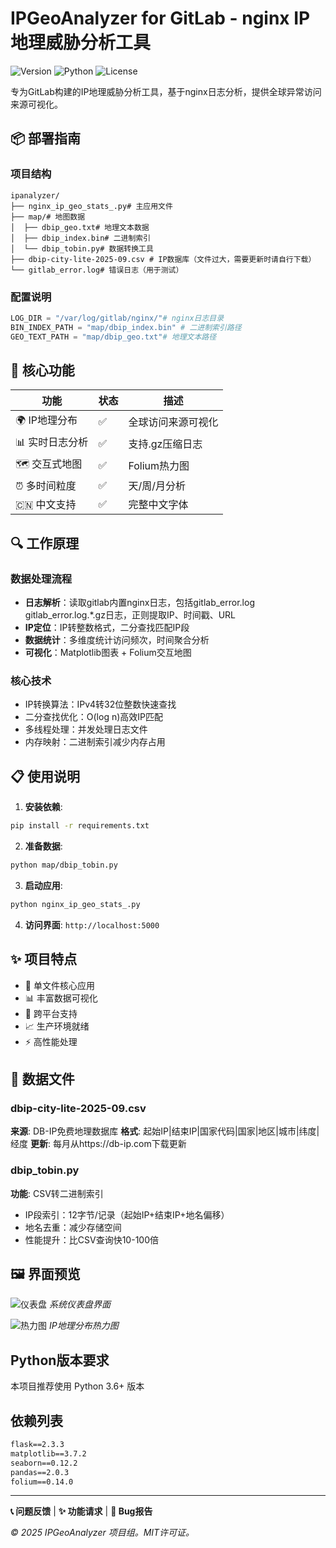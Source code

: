 # IPGeoAnalyzer for GitLab - nginx IP地理威胁分析工具

![Version](https://img.shields.io/badge/Version-1.0.0-blue)
![Python](https://img.shields.io/badge/Python-3.6%2B-green)
![License](https://img.shields.io/badge/License-MIT-orange)

专为GitLab构建的IP地理威胁分析工具，基于nginx日志分析，提供全球异常访问来源可视化。

## 📦 部署指南

### 项目结构
```
ipanalyzer/
├── nginx_ip_geo_stats_.py# 主应用文件
├── map/# 地图数据
│  ├── dbip_geo.txt# 地理文本数据
│  ├── dbip_index.bin# 二进制索引
│  └── dbip_tobin.py# 数据转换工具
├── dbip-city-lite-2025-09.csv # IP数据库（文件过大，需要更新时请自行下载）
└── gitlab_error.log# 错误日志（用于测试）
```

### 配置说明
```python
LOG_DIR = "/var/log/gitlab/nginx/"# nginx日志目录
BIN_INDEX_PATH = "map/dbip_index.bin" # 二进制索引路径
GEO_TEXT_PATH = "map/dbip_geo.txt"# 地理文本路径
```

## 🚀 核心功能

| 功能 | 状态 | 描述 |
|------|------|------|
| 🌍 IP地理分布 | ✅ | 全球访问来源可视化 |
| 📊 实时日志分析 | ✅ | 支持.gz压缩日志 |
| 🗺️ 交互式地图 | ✅ | Folium热力图 |
| ⏰ 多时间粒度 | ✅ | 天/周/月分析 |
| 🇨🇳 中文支持 | ✅ | 完整中文字体 |

## 🔍 工作原理

### 数据处理流程
- **日志解析**：读取gitlab内置nginx日志，包括gitlab_error.log gitlab_error.log.*.gz日志，正则提取IP、时间戳、URL
- **IP定位**：IP转整数格式，二分查找匹配IP段
- **数据统计**：多维度统计访问频次，时间聚合分析
- **可视化**：Matplotlib图表 + Folium交互地图

### 核心技术
- IP转换算法：IPv4转32位整数快速查找
- 二分查找优化：O(log n)高效IP匹配
- 多线程处理：并发处理日志文件
- 内存映射：二进制索引减少内存占用

## 📋 使用说明

1. **安装依赖**:
```bash
pip install -r requirements.txt
```

2. **准备数据**:
```bash
python map/dbip_tobin.py
```

3. **启动应用**:
```bash
python nginx_ip_geo_stats_.py
```

4. **访问界面**: `http://localhost:5000`

## ✨ 项目特点

- 🚀 单文件核心应用
- 📊 丰富数据可视化
- 🔧 跨平台支持
- 📈 生产环境就绪
- ⚡ 高性能处理

## 📁 数据文件

### dbip-city-lite-2025-09.csv
**来源**: DB-IP免费地理数据库
**格式**: 起始IP|结束IP|国家代码|国家|地区|城市|纬度|经度
**更新**: 每月从https://db-ip.com下载更新

### dbip_tobin.py
**功能**: CSV转二进制索引
- IP段索引：12字节/记录（起始IP+结束IP+地名偏移）
- 地名去重：减少存储空间
- 性能提升：比CSV查询快10-100倍

## 🖼️ 界面预览

![仪表盘](https://github.com/user-attachments/assets/26a07ad7-c59e-491d-bb1e-34f266505489)
*系统仪表盘界面*

![热力图](https://github.com/user-attachments/assets/3b68cf55-fd96-4e63-b9df-ddc7d3fbc5d4)
*IP地理分布热力图*

## Python版本要求
本项目推荐使用 Python 3.6+ 版本

## 依赖列表
```txt
flask==2.3.3
matplotlib==3.7.2
seaborn==0.12.2
pandas==2.0.3
folium==0.14.0
```

---

**📞 问题反馈** | **✨ 功能请求** | **🐛 Bug报告**

*© 2025 IPGeoAnalyzer 项目组。MIT许可证。*
